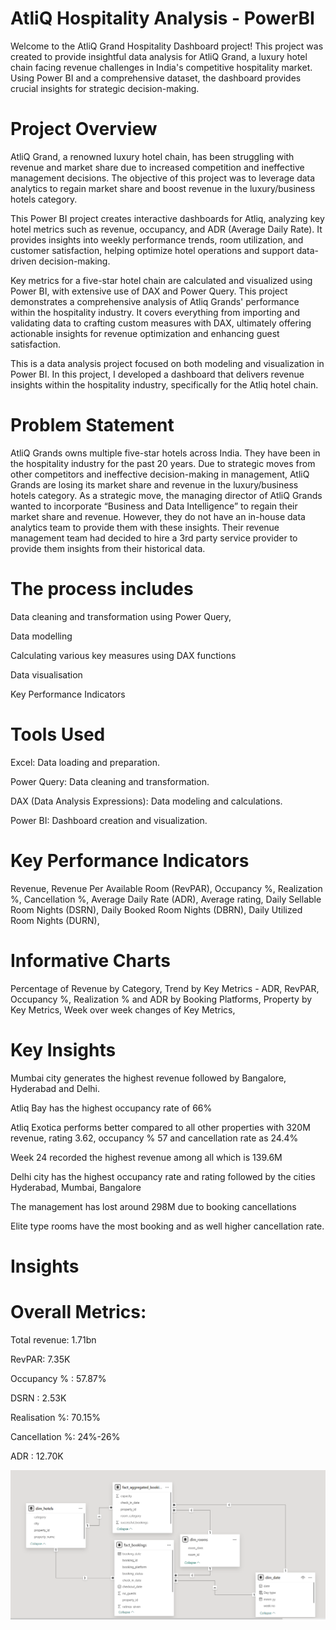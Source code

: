 # AtliQ Hospitality Analysis - PowerBI

Welcome to the AtliQ Grand Hospitality Dashboard project! This project was created to provide insightful data analysis for AtliQ Grand, a luxury hotel chain facing revenue challenges in India's competitive hospitality market. Using Power BI and a comprehensive dataset, the dashboard provides crucial insights for strategic decision-making.

# Project Overview
AtliQ Grand, a renowned luxury hotel chain, has been struggling with revenue and market share due to increased competition and ineffective management decisions. The objective of this project was to leverage data analytics to regain market share and boost revenue in the luxury/business hotels category.

This Power BI project creates interactive dashboards for Atliq, analyzing key hotel metrics such as revenue, occupancy, and ADR (Average Daily Rate). It provides insights into weekly performance trends, room utilization, and customer satisfaction, helping optimize hotel operations and support data-driven decision-making.

Key metrics for a five-star hotel chain are calculated and visualized using Power BI, with extensive use of DAX and Power Query. This project demonstrates a comprehensive analysis of Atliq Grands' performance within the hospitality industry. It covers everything from importing and validating data to crafting custom measures with DAX, ultimately offering actionable insights for revenue optimization and enhancing guest satisfaction.

This is a data analysis project focused on both modeling and visualization in Power BI. In this project, I developed a dashboard that delivers revenue insights within the hospitality industry, specifically for the Atliq hotel chain.

# Problem Statement
AtliQ Grands owns multiple five-star hotels across India. They have been in the hospitality industry for the past 20 years. Due to strategic moves from other competitors and ineffective decision-making in management, AtliQ Grands are losing its market share and revenue in the luxury/business hotels category. As a strategic move, the managing director of AtliQ Grands wanted to incorporate “Business and Data Intelligence” to regain their market share and revenue. However, they do not have an in-house data analytics team to provide them with these insights.
Their revenue management team had decided to hire a 3rd party service provider to provide them insights from their historical data.

# The process includes

Data cleaning and transformation using Power Query,

Data modelling

Calculating various key measures using DAX functions

Data visualisation

Key Performance Indicators

# Tools Used
Excel: Data loading and preparation.

Power Query: Data cleaning and transformation.

DAX (Data Analysis Expressions): Data modeling and calculations.

Power BI: Dashboard creation and visualization.

# Key Performance Indicators

Revenue,
Revenue Per Available Room (RevPAR),
Occupancy %,
Realization %,
Cancellation %,
Average Daily Rate (ADR),
Average rating,
Daily Sellable Room Nights (DSRN),
Daily Booked Room Nights (DBRN),
Daily Utilized Room Nights (DURN),

# Informative Charts
Percentage of Revenue by Category,
Trend by Key Metrics - ADR, RevPAR, Occupancy %,
Realization % and ADR by Booking Platforms,
Property by Key Metrics,
Week over week changes of Key Metrics,


# Key Insights

Mumbai city generates the highest revenue followed by Bangalore, Hyderabad and Delhi.

Atliq Bay has the highest occupancy rate of 66%

Atliq Exotica performs better compared to all other properties with 320M revenue, rating 3.62, occupancy % 57 and cancellation rate as 24.4%

Week 24 recorded the highest revenue among all which is 139.6M

Delhi city has the highest occupancy rate and rating followed by the cities Hyderabad, Mumbai, Bangalore

The management has lost around 298M due to booking cancellations

Elite type rooms have the most booking and as well higher cancellation rate.

# Insights
# Overall Metrics:

Total revenue: 1.71bn

RevPAR: 7.35K

Occupancy % : 57.87%

DSRN : 2.53K

Realisation %: 70.15%

Cancellation %: 24%-26%

ADR : 12.70K

![image alt](https://github.com/Saktalmale16/PowerBi_dashboard_project/blob/81a12bd91918922d6234d5181b76eb62dabc77ed/Data%20Modeling%20Power%20BI.PNG)
